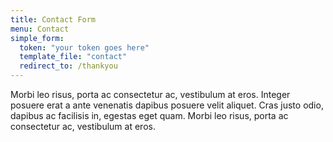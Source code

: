 ```yaml
---
title: Contact Form
menu: Contact
simple_form:
  token: "your token goes here" 
  template_file: "contact"   
  redirect_to: /thankyou
---
```


Morbi leo risus, porta ac consectetur ac, vestibulum at eros. Integer posuere erat a ante venenatis dapibus posuere velit aliquet. Cras justo odio, dapibus ac facilisis in, egestas eget quam. Morbi leo risus, porta ac consectetur ac, vestibulum at eros.
